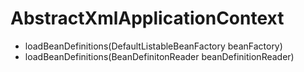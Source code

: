 # AbstractXmlApplicationContext
  - loadBeanDefinitions(DefaultListableBeanFactory beanFactory)
  - loadBeanDefinitions(BeanDefinitonReader beanDefinitionReader)
